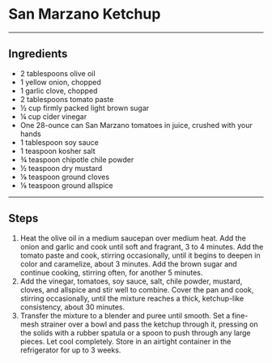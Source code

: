 # San Marzano Ketchup

---

## Ingredients

* 2 tablespoons olive oil
* 1 yellow onion, chopped
* 1 garlic clove, chopped
* 2 tablespoons tomato paste
* ½ cup firmly packed light brown sugar
* ¼ cup cider vinegar
* One 28-ounce can San Marzano tomatoes in juice, crushed with your hands
* 1 tablespoon soy sauce
* 1 teaspoon kosher salt
* ¾ teaspoon chipotle chile powder
* ½ teaspoon dry mustard
* ⅛ teaspoon ground cloves
* ⅛ teaspoon ground allspice


---

## Steps

1.  Heat the olive oil in a medium saucepan over medium heat. Add the onion and garlic and cook until soft and fragrant, 3 to 4 minutes. Add the tomato paste and cook, stirring occasionally, until it begins to deepen in color and caramelize, about 3 minutes. Add the brown sugar and continue cooking, stirring often, for another 5 minutes.
2.  Add the vinegar, tomatoes, soy sauce, salt, chile powder, mustard, cloves, and allspice and stir well to combine. Cover the pan and cook, stirring occasionally, until the mixture reaches a thick, ketchup-like consistency, about 30 minutes.
3.  Transfer the mixture to a blender and puree until smooth. Set a fine-mesh strainer over a bowl and pass the ketchup through it, pressing on the solids with a rubber spatula or a spoon to push through any large pieces. Let cool completely. Store in an airtight container in the refrigerator for up to 3 weeks.
